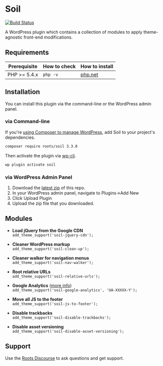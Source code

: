 # Soil
[![Build Status](https://travis-ci.org/roots/soil.svg)](https://travis-ci.org/roots/soil)

A WordPress plugin which contains a collection of modules to apply theme-agnostic front-end modifications.

## Requirements

<table>
  <thead>
    <tr>
      <th>Prerequisite</th>
      <th>How to check</th>
      <th>How to install</th>
    </tr>
  </thead>
  <tbody>
    <tr>
      <td>PHP &gt;= 5.4.x</td>
      <td><code>php -v</code></td>
      <td>
        <a href="http://php.net/manual/en/install.php">php.net</a>
      </td>
    </tr>
  </tbody>
</table>

## Installation

You can install this plugin via the command-line or the WordPress admin panel.

### via Command-line

If you're [using Composer to manage WordPress](https://roots.io/using-composer-with-wordpress/), add Soil to your project's dependencies.

```sh
composer require roots/soil 3.3.0
```

Then activate the plugin via [wp-cli](http://wp-cli.org/commands/plugin/activate/).

```sh
wp plugin activate soil
```

### via WordPress Admin Panel

1. Download the [latest zip](https://github.com/roots/soil/archive/master.zip) of this repo.
2. In your WordPress admin panel, navigate to Plugins->Add New
3. Click Upload Plugin
4. Upload the zip file that you downloaded.

## Modules

* **Load jQuery from the Google CDN**<br>
  `add_theme_support('soil-jquery-cdn');`

* **Cleaner WordPress markup**<br>
  `add_theme_support('soil-clean-up');`

* **Cleaner walker for navigation menus**<br>
  `add_theme_support('soil-nav-walker');`

* **Root relative URLs**<br>
  `add_theme_support('soil-relative-urls');`

* **Google Analytics** ([more info](https://github.com/roots/soil/wiki/Google-Analytics))<br>
  `add_theme_support('soil-google-analytics', 'UA-XXXXX-Y');`

* **Move all JS to the footer**<br>
  `add_theme_support('soil-js-to-footer');`

* **Disable trackbacks**<br>
  `add_theme_support('soil-disable-trackbacks');`

* **Disable asset versioning**<br>
  `add_theme_support('soil-disable-asset-versioning');`

## Support

Use the [Roots Discourse](https://discourse.roots.io/) to ask questions and get support.
